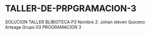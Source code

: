 # TALLER-DE-PRPGRAMACION-3
SOLUCION TALLER BLIBIOTECA P3
Nombre 2:
Johan steven Quiceno Arteaga
Grupo 03
PROGRAMACION 3
